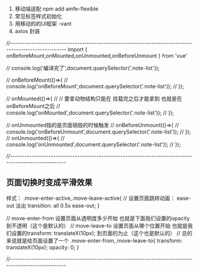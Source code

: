 1. 移动端适配  npm add amfe-flexible
2. 常见标签样式初始化  
3. 用移动的的UI框架 -vant
4. axios 封装




//-----------------------------------------------------------------------------------------------------
import { onBeforeMount,onMounted,onUnmounted,onBeforeUnmount } from 'vue'

// console.log('编译完了',document.querySelector('.note-list'));

// onBeforeMount(()=>{
//   console.log('onBeforeMount',document.querySelector('.note-list'));
// });

// onMounted(()=>{
//   // 要拿动物结构只能在 挂载完之后才能拿到 也就是在onBeforeMount之后
//   console.log('onMounted',document.querySelector('.note-list'));
// });

// onUnmounted指的是页面销毁的时候触发
// onBeforeUnmount(()=>{
//   console.log('onBeforeUnmount',document.querySelector('.note-list'));
// });
// onUnmounted(()=>{
//   console.log('onUnmounted',document.querySelector('.note-list'));
// });



//-----------------------------------------------------------------------------------------------------
## 页面切换时变成平滑效果

<Transition name="move">
      <router-view></router-view>
</Transition>

样式：
.move-enter-active,.move-leave-active{
  // 设置页面跳转动画： ease-out 淡出
  transition: all 0.5s ease-out;
}

// move-enter-from 设置页面从透明度多少开始 也就是下面我们设置的opacity 到不透明（这个是默认的）
// move-leave-to 设置页面从哪个位置开始 也就是我们设置的transform: translateX(10px); 到页面的为止（这个也是默认的）
// 总的来说就是给页面设置了一个
.move-enter-from,.move-leave-to{
  transform: translateX(10px);
  opacity: 0;
}

//-----------------------------------------------------------------------------------------------------